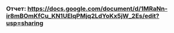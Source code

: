 ### Отчет: https://docs.google.com/document/d/1MRaNn-ir8mBOmKfCu_KN1UElqPMjq2LdYoKx5jW_2Es/edit?usp=sharing
